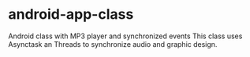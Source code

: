# android-app-class
Android class with MP3 player and synchronized events
This class uses Asynctask an Threads to synchronize audio and graphic design.
